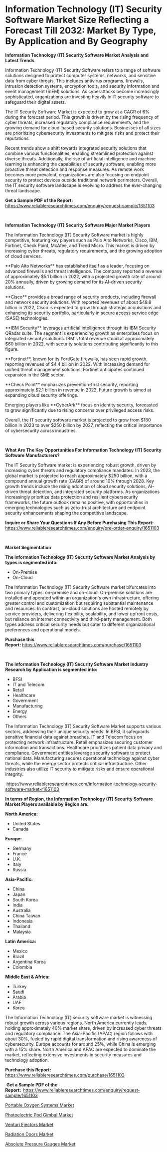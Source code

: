 <p><h1>Information Technology (IT) Security Software Market Size Reflecting a Forecast Till 2032: Market By Type, By Application and By Geography</h1></p><p><strong>Information Technology (IT) Security Software Market Analysis and Latest Trends</strong></p>
<p><p>Information Technology (IT) Security Software refers to a range of software solutions designed to protect computer systems, networks, and sensitive data from cyber threats. This includes antivirus programs, firewalls, intrusion detection systems, encryption tools, and security information and event management (SIEM) solutions. As cyberattacks become increasingly sophisticated, organizations are investing heavily in IT security software to safeguard their digital assets.</p><p>The IT Security Software Market is expected to grow at a CAGR of 6% during the forecast period. This growth is driven by the rising frequency of cyber threats, increased regulatory compliance requirements, and the growing demand for cloud-based security solutions. Businesses of all sizes are prioritizing cybersecurity investments to mitigate risks and protect their reputations.</p><p>Recent trends show a shift towards integrated security solutions that combine various functionalities, enabling streamlined protection against diverse threats. Additionally, the rise of artificial intelligence and machine learning is enhancing the capabilities of security software, enabling more proactive threat detection and response measures. As remote work becomes more prevalent, organizations are also focusing on endpoint security to protect devices outside traditional network perimeters. Overall, the IT security software landscape is evolving to address the ever-changing threat landscape.</p></p>
<p><strong>Get a Sample PDF of the Report:&nbsp;</strong> <a href="https://www.reliableresearchtimes.com/enquiry/request-sample/1651103?utm_campaign=2748&utm_medium=2&utm_source=Github&utm_content=ia&utm_term=23032025&utm_id=information-technology-it-security-software">https://www.reliableresearchtimes.com/enquiry/request-sample/1651103</a></p>
<p>&nbsp;</p>
<p><strong>Information Technology (IT) Security Software Major Market Players</strong></p>
<p><p>The Information Technology (IT) Security Software market is highly competitive, featuring key players such as Palo Alto Networks, Cisco, IBM, Fortinet, Check Point, McAfee, and Trend Micro. This market is driven by increasing cyber threats, regulatory requirements, and the growing adoption of cloud services.</p><p>**Palo Alto Networks** has established itself as a leader, focusing on advanced firewalls and threat intelligence. The company reported a revenue of approximately $5.1 billion in 2022, with a projected growth rate of around 20% annually, driven by growing demand for its AI-driven security solutions.</p><p>**Cisco** provides a broad range of security products, including firewall and network security solutions. With reported revenues of about $49.8 billion in 2022, Cisco is expected to grow through strategic acquisitions and enhancing its security portfolio, particularly in secure access service edge (SASE) technologies.</p><p>**IBM Security** leverages artificial intelligence through its IBM Security QRadar suite. The segment is experiencing growth as enterprises focus on integrated security solutions. IBM's total revenue stood at approximately $60 billion in 2022, with security solutions contributing significantly to this figure.</p><p>**Fortinet**, known for its FortiGate firewalls, has seen rapid growth, reporting revenues of $4.4 billion in 2022. With increasing demand for unified threat management solutions, Fortinet anticipates continued expansion in the SME sector.</p><p>**Check Point** emphasizes prevention-first security, reporting approximately $2.1 billion in revenue in 2022. Future growth is aimed at expanding cloud security offerings.</p><p>Emerging players like **CyberArk** focus on identity security, forecasted to grow significantly due to rising concerns over privileged access risks.</p><p>Overall, the IT security software market is projected to grow from $180 billion in 2023 to over $250 billion by 2027, reflecting the critical importance of cybersecurity across industries.</p></p>
<p>&nbsp;</p>
<p><strong>What Are The Key Opportunities For Information Technology (IT) Security Software Manufacturers?</strong></p>
<p><p>The IT Security Software market is experiencing robust growth, driven by increasing cyber threats and regulatory compliance mandates. In 2023, the global market is projected to reach approximately $250 billion, with a compound annual growth rate (CAGR) of around 10% through 2028. Key growth trends include the rising adoption of cloud security solutions, AI-driven threat detection, and integrated security platforms. As organizations increasingly prioritize data protection and resilient cybersecurity frameworks, the future outlook remains positive, with opportunities in emerging technologies such as zero-trust architecture and endpoint security enhancements shaping the competitive landscape.</p></p>
<p><strong>Inquire or Share Your Questions If Any Before Purchasing This Report:</strong> <a href="https://www.reliableresearchtimes.com/enquiry/pre-order-enquiry/1651103?utm_campaign=2748&utm_medium=2&utm_source=Github&utm_content=ia&utm_term=23032025&utm_id=information-technology-it-security-software">https://www.reliableresearchtimes.com/enquiry/pre-order-enquiry/1651103</a></p>
<p>&nbsp;</p>
<p><strong>Market Segmentation</strong></p>
<p><strong>The Information Technology (IT) Security Software Market Analysis by types is segmented into:</strong></p>
<p><ul><li>On-Premise</li><li>On-Cloud</li></ul></p>
<p><p>The Information Technology (IT) Security Software market bifurcates into two primary types: on-premise and on-cloud. On-premise solutions are installed and operated within an organization's own infrastructure, offering greater control and customization but requiring substantial maintenance and resources. In contrast, on-cloud solutions are hosted remotely by service providers, delivering flexibility, scalability, and lower upfront costs, but reliance on internet connectivity and third-party management. Both types address critical security needs but cater to different organizational preferences and operational models.</p></p>
<p><strong>Purchase this Report:&nbsp;</strong><a href="https://www.reliableresearchtimes.com/purchase/1651103?utm_campaign=2748&utm_medium=2&utm_source=Github&utm_content=ia&utm_term=23032025&utm_id=information-technology-it-security-software">https://www.reliableresearchtimes.com/purchase/1651103</a></p>
<p>&nbsp;</p>
<p><strong>The Information Technology (IT) Security Software Market Industry Research by Application is segmented into:</strong></p>
<p><ul><li>BFSI</li><li>IT and Telecom</li><li>Retail</li><li>Healthcare</li><li>Government</li><li>Manufacturing</li><li>Energy</li><li>Others</li></ul></p>
<p><p>The Information Technology (IT) Security Software Market supports various sectors, addressing their unique security needs. In BFSI, it safeguards sensitive financial data against breaches. IT and Telecom focus on protecting network infrastructure. Retail emphasizes securing customer information and transactions. Healthcare prioritizes patient data privacy and compliance. Government entities leverage security software to protect national data. Manufacturing secures operational technology against cyber threats, while the energy sector protects critical infrastructure. Other industries also utilize IT security to mitigate risks and ensure operational integrity.</p></p>
<p><a href="https://www.reliableresearchtimes.com/information-technology-security-software-market-r1651103?utm_campaign=2748&utm_medium=2&utm_source=Github&utm_content=ia&utm_term=23032025&utm_id=information-technology-it-security-software">&nbsp;https://www.reliableresearchtimes.com/information-technology-security-software-market-r1651103</a></p>
<p><strong>In terms of Region, the Information Technology (IT) Security Software Market Players available by Region are:</strong></p>
<p>
    <p> <strong> North America: </strong>
        <ul>
            <li>United States</li>
            <li>Canada</li>
        </ul>
        </p> 
    <p> <strong> Europe: </strong>
        <ul>
            <li>Germany</li>
            <li>France</li>
            <li>U.K.</li>
            <li>Italy</li>
            <li>Russia</li>
        </ul>
        </p> 
    <p> <strong> Asia-Pacific: </strong>
        <ul>
            <li>China</li>
            <li>Japan</li>
            <li>South Korea</li>
            <li>India</li>
            <li>Australia</li>
            <li>China Taiwan</li>
            <li>Indonesia</li>
            <li>Thailand</li>
            <li>Malaysia</li>
        </ul>
        </p> 
    <p> <strong> Latin America: </strong>
        <ul>
            <li>Mexico</li>
            <li>Brazil</li>
            <li>Argentina Korea</li>
            <li>Colombia</li>
        </ul>
        </p> 
    <p> <strong> Middle East & Africa: </strong>
        <ul>
            <li>Turkey</li>
            <li>Saudi</li>
            <li>Arabia</li>
            <li>UAE</li>
            <li>Korea</li>
        </ul>
    </p>
    </p>
<p><p>The Information Technology (IT) security software market is witnessing robust growth across various regions. North America currently leads, holding approximately 40% market share, driven by increased cyber threats and regulatory compliance. The Asia-Pacific (APAC) region follows with about 30%, fueled by rapid digital transformation and rising awareness of cybersecurity. Europe accounts for around 25%, while China is emerging with a 15% share. North America and APAC are expected to dominate the market, reflecting extensive investments in security measures and technology adoption.</p></p>
<p><strong>Purchase this Report: </strong><a href="https://www.reliableresearchtimes.com/purchase/1651103?utm_campaign=2748&utm_medium=2&utm_source=Github&utm_content=ia&utm_term=23032025&utm_id=information-technology-it-security-software">https://www.reliableresearchtimes.com/purchase/1651103</a></p>
<p>&nbsp;<strong>Get a Sample PDF of the Report:&nbsp;&nbsp;</strong><a href="https://www.reliableresearchtimes.com/enquiry/request-sample/1651103?utm_campaign=2748&utm_medium=2&utm_source=Github&utm_content=ia&utm_term=23032025&utm_id=information-technology-it-security-software">https://www.reliableresearchtimes.com/enquiry/request-sample/1651103</a></p>
<p><strong></strong></p>
<p><p><a href="https://www.linkedin.com/pulse/future-portable-oxygen-systems-market-whats-propelling-5zlee?utm_campaign=2748&utm_medium=2&utm_source=Github&utm_content=ia&utm_term=23032025&utm_id=information-technology-it-security-software">Portable Oxygen Systems Market</a></p><p><a href="https://github.com/tszkintruca/Market-Research-Report-List-1/blob/main/photoelectric-pod-gimbal-market.md?utm_campaign=2748&utm_medium=2&utm_source=Github&utm_content=ia&utm_term=23032025&utm_id=information-technology-it-security-software">Photoelectric Pod Gimbal Market</a></p><p><a href="https://www.linkedin.com/pulse/venturi-ejectors-market-report-anticipated-cagr-64-comprehensive-qc7oe?utm_campaign=2748&utm_medium=2&utm_source=Github&utm_content=ia&utm_term=23032025&utm_id=information-technology-it-security-software">Venturi Ejectors Market</a></p><p><a href="https://www.linkedin.com/pulse/comprehensive-overview-radiation-doors-market-share-size-jyq2e?utm_campaign=2748&utm_medium=2&utm_source=Github&utm_content=ia&utm_term=23032025&utm_id=information-technology-it-security-software">Radiation Doors Market</a></p><p><a href="https://www.linkedin.com/pulse/absolute-pressure-gauges-market-insights-revenue-forecast-tp0we?utm_campaign=2748&utm_medium=2&utm_source=Github&utm_content=ia&utm_term=23032025&utm_id=information-technology-it-security-software">Absolute Pressure Gauges Market</a></p></p>